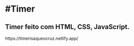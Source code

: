 <h1>#Timer</h1>
<h2>Timer feito com HTML, CSS, JavaScript.</h2>
<p>https://timerisaqueocruz.netlify.app/</p>
